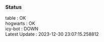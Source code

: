 ### Status


table : OK  
hogwarts : OK  
icy-bot : DOWN  
Latest Update : 2023-12-30 23:07:15.258812
